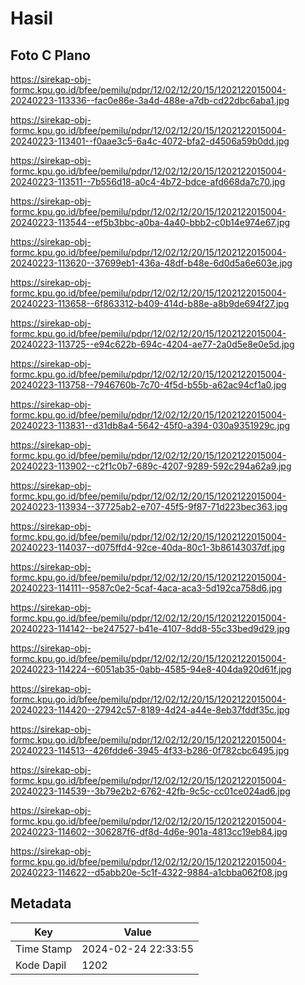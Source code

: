 # Hasil

## Foto C Plano

https://sirekap-obj-formc.kpu.go.id/bfee/pemilu/pdpr/12/02/12/20/15/1202122015004-20240223-113336--fac0e86e-3a4d-488e-a7db-cd22dbc6aba1.jpg

https://sirekap-obj-formc.kpu.go.id/bfee/pemilu/pdpr/12/02/12/20/15/1202122015004-20240223-113401--f0aae3c5-6a4c-4072-bfa2-d4506a59b0dd.jpg

https://sirekap-obj-formc.kpu.go.id/bfee/pemilu/pdpr/12/02/12/20/15/1202122015004-20240223-113511--7b556d18-a0c4-4b72-bdce-afd668da7c70.jpg

https://sirekap-obj-formc.kpu.go.id/bfee/pemilu/pdpr/12/02/12/20/15/1202122015004-20240223-113544--ef5b3bbc-a0ba-4a40-bbb2-c0b14e974e67.jpg

https://sirekap-obj-formc.kpu.go.id/bfee/pemilu/pdpr/12/02/12/20/15/1202122015004-20240223-113620--37699eb1-436a-48df-b48e-6d0d5a6e603e.jpg

https://sirekap-obj-formc.kpu.go.id/bfee/pemilu/pdpr/12/02/12/20/15/1202122015004-20240223-113658--6f863312-b409-414d-b88e-a8b9de694f27.jpg

https://sirekap-obj-formc.kpu.go.id/bfee/pemilu/pdpr/12/02/12/20/15/1202122015004-20240223-113725--e94c622b-694c-4204-ae77-2a0d5e8e0e5d.jpg

https://sirekap-obj-formc.kpu.go.id/bfee/pemilu/pdpr/12/02/12/20/15/1202122015004-20240223-113758--7946760b-7c70-4f5d-b55b-a62ac94cf1a0.jpg

https://sirekap-obj-formc.kpu.go.id/bfee/pemilu/pdpr/12/02/12/20/15/1202122015004-20240223-113831--d31db8a4-5642-45f0-a394-030a9351929c.jpg

https://sirekap-obj-formc.kpu.go.id/bfee/pemilu/pdpr/12/02/12/20/15/1202122015004-20240223-113902--c2f1c0b7-689c-4207-9289-592c294a62a9.jpg

https://sirekap-obj-formc.kpu.go.id/bfee/pemilu/pdpr/12/02/12/20/15/1202122015004-20240223-113934--37725ab2-e707-45f5-9f87-71d223bec363.jpg

https://sirekap-obj-formc.kpu.go.id/bfee/pemilu/pdpr/12/02/12/20/15/1202122015004-20240223-114037--d075ffd4-92ce-40da-80c1-3b86143037df.jpg

https://sirekap-obj-formc.kpu.go.id/bfee/pemilu/pdpr/12/02/12/20/15/1202122015004-20240223-114111--9587c0e2-5caf-4aca-aca3-5d192ca758d6.jpg

https://sirekap-obj-formc.kpu.go.id/bfee/pemilu/pdpr/12/02/12/20/15/1202122015004-20240223-114142--be247527-b41e-4107-8dd8-55c33bed9d29.jpg

https://sirekap-obj-formc.kpu.go.id/bfee/pemilu/pdpr/12/02/12/20/15/1202122015004-20240223-114224--6051ab35-0abb-4585-94e8-404da920d61f.jpg

https://sirekap-obj-formc.kpu.go.id/bfee/pemilu/pdpr/12/02/12/20/15/1202122015004-20240223-114420--27942c57-8189-4d24-a44e-8eb37fddf35c.jpg

https://sirekap-obj-formc.kpu.go.id/bfee/pemilu/pdpr/12/02/12/20/15/1202122015004-20240223-114513--426fdde6-3945-4f33-b286-0f782cbc6495.jpg

https://sirekap-obj-formc.kpu.go.id/bfee/pemilu/pdpr/12/02/12/20/15/1202122015004-20240223-114539--3b79e2b2-6762-42fb-9c5c-cc01ce024ad6.jpg

https://sirekap-obj-formc.kpu.go.id/bfee/pemilu/pdpr/12/02/12/20/15/1202122015004-20240223-114602--306287f6-df8d-4d6e-901a-4813cc19eb84.jpg

https://sirekap-obj-formc.kpu.go.id/bfee/pemilu/pdpr/12/02/12/20/15/1202122015004-20240223-114622--d5abb20e-5c1f-4322-9884-a1cbba062f08.jpg


## Metadata

| Key        | Value               |
| ---------- | ------------------- |
| Time Stamp | 2024-02-24 22:33:55 |
| Kode Dapil | 1202                |




